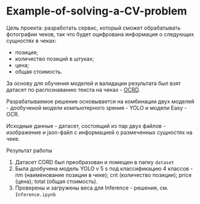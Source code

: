 # Example-of-solving-a-CV-problem


Цель проекта: разработать сервис, который сможет обрабатывать фотографии чеков, так что будет оцифрована информация о следующих сущностях в чеках:
- позиция;
- количество позиций в штуках;
- цена;
- общая стоимость.

За основу для обучения моделей и валидации результата был взят датасет по распознаванию текста на чеках - [OCRD](https://openreview.net/pdf?id=SJl3z659UH).

Разрабатываемое решение основывается на комбинации двух моделей - дообученой модели компьютерного зрения - YOLO и модели Easy - OCR.

Исходные данные - датасет, состоящий из пар двух файлов - изображение и json-файл с информацией о размеченных сущностях на чеке.

Результат работы 
1. Датасет CORD был преобразован и помещен в папку `dataset`
2. Была дообучена модель YOLO v 5 s под классификацию 4 классов - nm (наименование позиции в чеке); cnt (количество позиции); price (цена); total (общая стоимость).
3. Проверены и загружены веса для Inference - решения, см. `Inference.ipynb`
